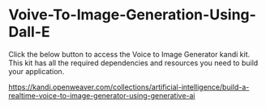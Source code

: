 # Voive-To-Image-Generation-Using-Dall-E

Click the below button to access the Voice to Image Generator kandi kit. This kit has all the required dependencies and resources you need to build your application.

https://kandi.openweaver.com/collections/artificial-intelligence/build-a-realtime-voice-to-image-generator-using-generative-ai
